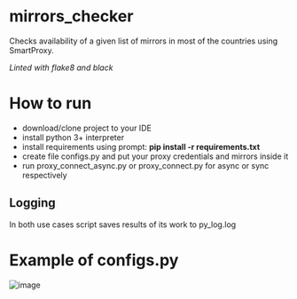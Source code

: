 # mirrors_checker
Checks availability of a given list of mirrors in most of the countries using SmartProxy.  
  
_Linted with flake8 and black_

# How to run
 
- download/clone project to your IDE
- install python 3+ interpreter 
- install requirements using prompt: **pip install -r requirements.txt** 
- create file configs.py and put your proxy credentials and mirrors inside it
- run proxy_connect_async.py or proxy_connect.py for async or sync respectively 

## Logging

In both use cases script saves results of its work to py_log.log


# Example of configs.py

![image](https://user-images.githubusercontent.com/100962655/221351771-36e4c872-008b-473a-a376-d31456fbc09b.png)

